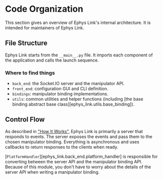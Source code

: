 # Code Organization

This section gives an overview of Ephys Link's internal architecture. It is intended for
maintainers of Ephys Link.

## File Structure

Ephys Link starts from the `__main__.py` file. It imports each component of the application and calls the launch
sequence.

### Where to find things

- `back_end`: the Socket.IO server and the manipulator API.
- `front_end`: configuration GUI and CLI definition.
- `bindings`: manipulator binding implementations.
- `utils`: common utilities and helper functions (including
  [the base binding abstract base class][ephys_link.utils.base_binding]).

## Control Flow

As described in ["How It Works"](../home/how_it_works.md), Ephys Link is primarily a server that responds to events. The
server exposes the events and pass them to the chosen manipulator binding. Everything is asynchronous and uses callbacks
to return responses to the clients when ready.

[`PlatformHandler`][ephys_link.back_end.platform_handler] is responsible for converting between the server API and the
manipulator binding API. Because of this module, you don't have to worry about the details of the server API when
writing a manipulator binding.
